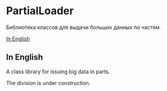 # PartialLoader
Библиотека классов для выдачи больших данных по частям.

[In English](#in-english)

## 

## In English
A class library for issuing big data in parts.

The division is under construction.
